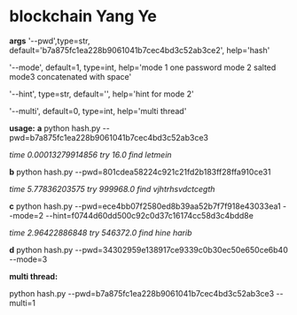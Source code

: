 # blockchain Yang Ye
**args**
'--pwd',type=str, default='b7a875fc1ea228b9061041b7cec4bd3c52ab3ce2', help='hash'

'--mode', default=1, type=int, help='mode 1 one password mode 2 salted mode3 concatenated with space'

'--hint', type=str, default='', help='hint for mode 2'

'--multi', default=0, type=int, help='multi thread'



**usage:**
**a**
python hash.py --pwd=b7a875fc1ea228b9061041b7cec4bd3c52ab3ce3

*time 0.00013279914856 try 16.0 find letmein*





**b**
python hash.py --pwd=801cdea58224c921c21fd2b183ff28ffa910ce31

*time 5.77836203575 try 999968.0 find vjhtrhsvdctcegth*






**c**
python hash.py --pwd=ece4bb07f2580ed8b39aa52b7f7f918e43033ea1 --mode=2 --hint=f0744d60dd500c92c0d37c16174cc58d3c4bdd8e

*time 2.96422886848 try 546372.0 find hine harib*






**d**
python hash.py --pwd=34302959e138917ce9339c0b30ec50e650ce6b40 --mode=3






**multi thread:**

python hash.py --pwd=b7a875fc1ea228b9061041b7cec4bd3c52ab3ce3 --multi=1

